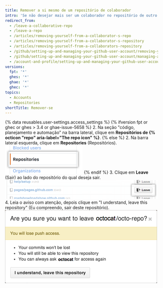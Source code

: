 ```yaml
---
title: Remover a si mesmo de um repositório de colaborador
intro: 'Se não desejar mais ser um colaborador no repositório de outro usuário, você poderá remover a si mesmo.'
redirect_from:
  - /leave-a-collaborative-repo
  - /leave-a-repo
  - /articles/removing-yourself-from-a-collaborator-s-repo
  - /articles/removing-yourself-from-a-collaborator-s-repository
  - /articles/removing-yourself-from-a-collaborators-repository
  - /github/setting-up-and-managing-your-github-user-account/removing-yourself-from-a-collaborators-repository
  - /github/setting-up-and-managing-your-github-user-account/managing-access-to-your-personal-repositories/removing-yourself-from-a-collaborators-repository
  - /account-and-profile/setting-up-and-managing-your-github-user-account/managing-access-to-your-personal-repositories/removing-yourself-from-a-collaborators-repository
versions:
  fpt: '*'
  ghes: '*'
  ghae: '*'
  ghec: '*'
topics:
  - Accounts
  - Repositories
shortTitle: Remover-se
---
```


{% data reusables.user-settings.access_settings %}
{% ifversion fpt or ghec or ghes > 3.4 or ghae-issue-5658 %}
2. Na seção "código, planejamento e automação" na barra lateral, clique em **Repositórios de {% octicon "repo" aria-label="The repo icon" %}**.
{% else %}
2. Na barra lateral esquerda, clique em **Repositories** (Repositórios). ![Guia Repositories (Repositórios)](/assets/images/help/settings/settings-sidebar-repositories.png)
{% endif %}
3. Clique em **Leave** (Sair) ao lado do repositório do qual deseja sair. ![Botão Leave (Sair)](/assets/images/help/repository/repo-leave.png)
4. Leia o aviso com atenção, depois clique em "I understand, leave this repository" (Eu compreendo, sair deste repositório). ![Caixa de diálogo avisando você para sair](/assets/images/help/repository/repo-leave-confirmation.png)
